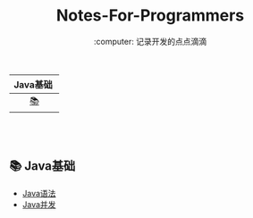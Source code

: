 <div align="center">
    <h1>
        <b>Notes-For-Programmers</b>
    </h1>
        :computer: 记录开发的点点滴滴
</div>
<br>

<div align="center">
    
</div>
<br>

| Java基础&nbsp; | 
| :---: | 
| [:books:](#books-Java基础) | 

<br>
<br>

## :books: Java基础

- [Java语法](https://github.com/scarlettliuu/Notes-For-Programmers/blob/main/Java%E5%9F%BA%E7%A1%80/Java%E8%AF%AD%E6%B3%95/%E7%9B%AE%E5%BD%95.md)
- [Java并发](https://github.com/scarlettliuu/Notes-For-Programmers/blob/main/Java%E5%9F%BA%E7%A1%80/Java%E5%B9%B6%E5%8F%91/%E7%9B%AE%E5%BD%95.md)
